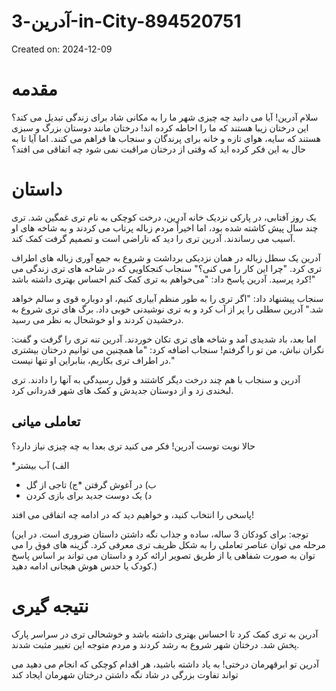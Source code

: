 # آدرین-3-in-City-894520751

Created on: 2024-12-09

**مقدمه**
=================

سلام آدرین! آیا می دانید چه چیزی شهر ما را به مکانی شاد برای زندگی تبدیل می کند؟ این درختان زیبا هستند که ما را احاطه کرده اند! درختان مانند دوستان بزرگ و سبزی هستند که سایه، هوای تازه و خانه برای پرندگان و سنجاب ها فراهم می کنند. اما آیا تا به حال به این فکر کرده اید که وقتی از درختان مراقبت نمی شود چه اتفاقی می افتد؟

**داستان**
==========

یک روز آفتابی، در پارکی نزدیک خانه آدرین، درخت کوچکی به نام تری غمگین شد. تری چند سال پیش کاشته شده بود، اما اخیراً مردم زباله پرتاب می کردند و به شاخه های او آسیب می رساندند. آدرین تری را دید که ناراضی است و تصمیم گرفت کمک کند.

آدرین یک سطل زباله در همان نزدیکی برداشت و شروع به جمع آوری زباله های اطراف تری کرد. "چرا این کار را می کنی؟" سنجاب کنجکاویی که در شاخه های تری زندگی می کرد پرسید. آدرین پاسخ داد: "می‌خواهم به تری کمک کنم احساس بهتری داشته باشد!"

سنجاب پیشنهاد داد: "اگر تری را به طور منظم آبیاری کنیم، او دوباره قوی و سالم خواهد شد." آدرین سطلی را پر از آب کرد و به تری نوشیدنی خوبی داد. برگ های تری شروع به درخشیدن کردند و او خوشحال به نظر می رسید.

اما بعد، باد شدیدی آمد و شاخه های تری تکان خوردند. آدرین تنه تری را گرفت و گفت: نگران نباش، من تو را گرفتم! سنجاب اضافه کرد: "ما همچنین می توانیم درختان بیشتری در اطراف تری بکاریم، بنابراین او تنها نیست."

آدرین و سنجاب با هم چند درخت دیگر کاشتند و قول رسیدگی به آنها را دادند. تری لبخندی زد و از دوستان جدیدش و کمک های شهر قدردانی کرد.

**تعاملی میانی**
----------------------

حالا نوبت توست آدرین! فکر می کنید تری بعدا به چه چیزی نیاز دارد؟

*الف) آب بیشتر
* ب) در آغوش گرفتن
*ج) تاجی از گل
* د) یک دوست جدید برای بازی کردن

پاسخی را انتخاب کنید، و خواهیم دید که در ادامه چه اتفاقی می افتد!

(توجه: برای کودکان 3 ساله، ساده و جذاب نگه داشتن داستان ضروری است. در این مرحله می توان عناصر تعاملی را به شکل ظریف تری معرفی کرد. گزینه های فوق را می توان به صورت شفاهی یا از طریق تصویر ارائه کرد و داستان می تواند بر اساس پاسخ کودک یا حدس هوش هیجانی ادامه دهید.)

**نتیجه گیری**
===============

آدرین به تری کمک کرد تا احساس بهتری داشته باشد و خوشحالی تری در سراسر پارک پخش شد. درختان شهر شروع به رشد کردند و مردم متوجه این تغییر مثبت شدند.

آدرین تو ابرقهرمان درختی! به یاد داشته باشید، هر اقدام کوچکی که انجام می دهید می تواند تفاوت بزرگی در شاد نگه داشتن درختان شهرمان ایجاد کند